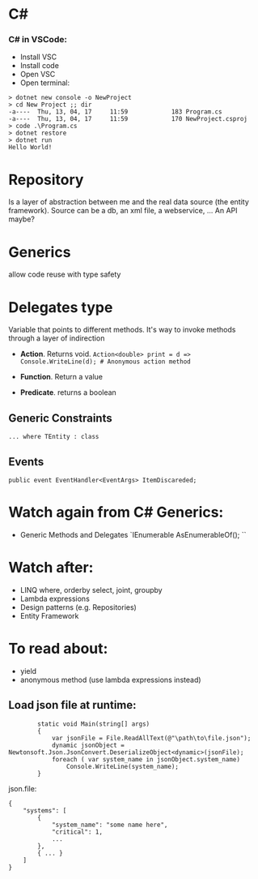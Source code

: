 # C#

### C# in VSCode:
- Install VSC
- Install code 
- Open VSC
- Open terminal:
```
> dotnet new console -o NewProject
> cd New Project ;; dir
-a----  Thu, 13, 04, 17     11:59            183 Program.cs
-a----  Thu, 13, 04, 17     11:59            170 NewProject.csproj
> code .\Program.cs
> dotnet restore
> dotnet run
Hello World!
```

# Repository
Is a layer of abstraction between me and the real data source (the entity framework). Source can be a db, an xml file, a webservice, ... An API maybe?

# Generics
allow code reuse with type safety

# Delegates type
Variable that points to different methods.
It's  way to invoke methods through a layer of indirection

- **Action**. Returns void.
`Action<double> print = d => Console.WriteLine(d); # Anonymous action method`

- **Function**. Return a value

- **Predicate**. returns a boolean

## Generic Constraints
`... where TEntity : class`

## Events
`public event EventHandler<EventArgs> ItemDiscareded;`



# Watch again from C# Generics:
- Generic Methods and Delegates
`IEnumerable<int> AsEnumerableOf<TOutput>(); ``

# Watch after:
- LINQ
where, orderby select, joint, groupby
- Lambda expressions
- Design patterns (e.g. Repositories)
- Entity Framework

# To read about:
- yield
- anonymous method (use lambda expressions instead)

## Load json file at runtime:
```
        static void Main(string[] args)
        {
            var jsonFile = File.ReadAllText(@"\path\to\file.json");
            dynamic jsonObject = Newtonsoft.Json.JsonConvert.DeserializeObject<dynamic>(jsonFile);
            foreach ( var system_name in jsonObject.system_name)
                Console.WriteLine(system_name);
        }
```
json.file:
```
{
    "systems": [
        {
            "system_name": "some name here",
            "critical": 1,
            ...
        },
        { ... }
    ]
}    
```
